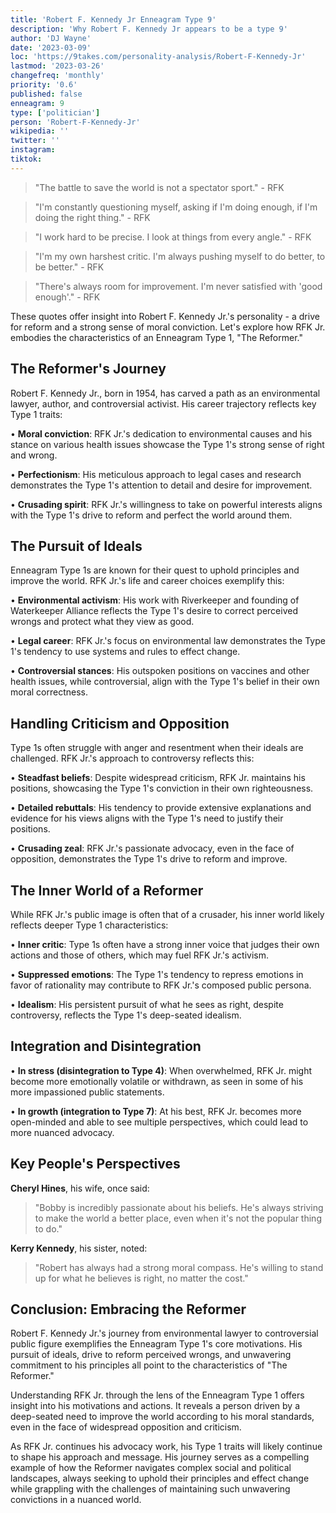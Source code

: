 ```yaml
---
title: 'Robert F. Kennedy Jr Enneagram Type 9'
description: 'Why Robert F. Kennedy Jr appears to be a type 9'
author: 'DJ Wayne'
date: '2023-03-09'
loc: 'https://9takes.com/personality-analysis/Robert-F-Kennedy-Jr'
lastmod: '2023-03-26'
changefreq: 'monthly'
priority: '0.6'
published: false
enneagram: 9
type: ['politician']
person: 'Robert-F-Kennedy-Jr'
wikipedia: ''
twitter: ''
instagram:
tiktok:
---
```


> "The battle to save the world is not a spectator sport." - RFK

> "I'm constantly questioning myself, asking if I'm doing enough, if I'm doing the right thing." - RFK

> "I work hard to be precise. I look at things from every angle." - RFK

> "I'm my own harshest critic. I'm always pushing myself to do better, to be better." - RFK

> "There's always room for improvement. I'm never satisfied with 'good enough'." - RFK

These quotes offer insight into Robert F. Kennedy Jr.'s personality - a drive for reform and a strong sense of moral conviction. Let's explore how RFK Jr. embodies the characteristics of an Enneagram Type 1, "The Reformer."

## The Reformer's Journey

Robert F. Kennedy Jr., born in 1954, has carved a path as an environmental lawyer, author, and controversial activist. His career trajectory reflects key Type 1 traits:

• **Moral conviction**: RFK Jr.'s dedication to environmental causes and his stance on various health issues showcase the Type 1's strong sense of right and wrong.

• **Perfectionism**: His meticulous approach to legal cases and research demonstrates the Type 1's attention to detail and desire for improvement.

• **Crusading spirit**: RFK Jr.'s willingness to take on powerful interests aligns with the Type 1's drive to reform and perfect the world around them.

## The Pursuit of Ideals

Enneagram Type 1s are known for their quest to uphold principles and improve the world. RFK Jr.'s life and career choices exemplify this:

• **Environmental activism**: His work with Riverkeeper and founding of Waterkeeper Alliance reflects the Type 1's desire to correct perceived wrongs and protect what they view as good.

• **Legal career**: RFK Jr.'s focus on environmental law demonstrates the Type 1's tendency to use systems and rules to effect change.

• **Controversial stances**: His outspoken positions on vaccines and other health issues, while controversial, align with the Type 1's belief in their own moral correctness.

## Handling Criticism and Opposition

Type 1s often struggle with anger and resentment when their ideals are challenged. RFK Jr.'s approach to controversy reflects this:

• **Steadfast beliefs**: Despite widespread criticism, RFK Jr. maintains his positions, showcasing the Type 1's conviction in their own righteousness.

• **Detailed rebuttals**: His tendency to provide extensive explanations and evidence for his views aligns with the Type 1's need to justify their positions.

• **Crusading zeal**: RFK Jr.'s passionate advocacy, even in the face of opposition, demonstrates the Type 1's drive to reform and improve.

## The Inner World of a Reformer

While RFK Jr.'s public image is often that of a crusader, his inner world likely reflects deeper Type 1 characteristics:

• **Inner critic**: Type 1s often have a strong inner voice that judges their own actions and those of others, which may fuel RFK Jr.'s activism.

• **Suppressed emotions**: The Type 1's tendency to repress emotions in favor of rationality may contribute to RFK Jr.'s composed public persona.

• **Idealism**: His persistent pursuit of what he sees as right, despite controversy, reflects the Type 1's deep-seated idealism.

## Integration and Disintegration

• **In stress (disintegration to Type 4)**: When overwhelmed, RFK Jr. might become more emotionally volatile or withdrawn, as seen in some of his more impassioned public statements.

• **In growth (integration to Type 7)**: At his best, RFK Jr. becomes more open-minded and able to see multiple perspectives, which could lead to more nuanced advocacy.

## Key People's Perspectives

**Cheryl Hines**, his wife, once said:

> "Bobby is incredibly passionate about his beliefs. He's always striving to make the world a better place, even when it's not the popular thing to do."

**Kerry Kennedy**, his sister, noted:

> "Robert has always had a strong moral compass. He's willing to stand up for what he believes is right, no matter the cost."

## Conclusion: Embracing the Reformer

Robert F. Kennedy Jr.'s journey from environmental lawyer to controversial public figure exemplifies the Enneagram Type 1's core motivations. His pursuit of ideals, drive to reform perceived wrongs, and unwavering commitment to his principles all point to the characteristics of "The Reformer."

Understanding RFK Jr. through the lens of the Enneagram Type 1 offers insight into his motivations and actions. It reveals a person driven by a deep-seated need to improve the world according to his moral standards, even in the face of widespread opposition and criticism.

As RFK Jr. continues his advocacy work, his Type 1 traits will likely continue to shape his approach and message. His journey serves as a compelling example of how the Reformer navigates complex social and political landscapes, always seeking to uphold their principles and effect change while grappling with the challenges of maintaining such unwavering convictions in a nuanced world.
